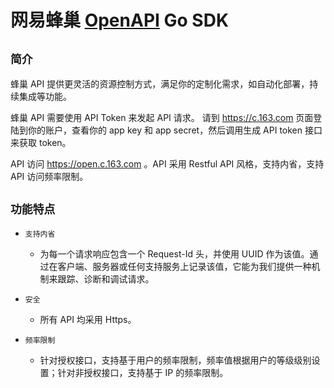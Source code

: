 网易蜂巢 [OpenAPI](https://c.163.com/wiki/index.php?title=OpenAPI%E4%BB%8B%E7%BB%8D) Go SDK
=======================================================================================


## `简介`

蜂巢 API 提供更灵活的资源控制方式，满足你的定制化需求，如自动化部署，持续集成等功能。

蜂巢 API 需要使用 API Token 来发起 API 请求。 请到 https://c.163.com 页面登陆到你的账户，查看你的 app key 和 app secret，然后调用生成 API token 接口来获取 token。

API 访问 https://open.c.163.com 。API 采用 Restful API 风格，支持内省，支持 API 访问频率限制。

## `功能特点`

* `支持内省`

    * 为每一个请求响应包含一个 Request-Id 头，并使用 UUID 作为该值。通过在客户端、服务器或任何支持服务上记录该值，它能为我们提供一种机制来跟踪、诊断和调试请求。

* `安全`

    * 所有 API 均采用 Https。

* `频率限制`

    * 针对授权接口，支持基于用户的频率限制，频率值根据用户的等级级别设置；针对非授权接口，支持基于 IP 的频率限制。
